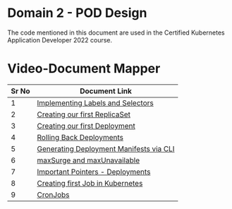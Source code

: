 # Domain 2 - POD Design

The code mentioned in this document are used in the Certified Kubernetes Application Developer 2022 course.


# Video-Document Mapper

| Sr No | Document Link |
| ------ | ------ |
| 1 | [Implementing Labels and Selectors][PlDa] |
| 2 | [Creating our first ReplicaSet][PlDb] |
| 3 | [Creating our first Deployment][PlDc]
| 4 | [Rolling Back Deployments][PlDd]
| 5 | [Generating Deployment Manifests via CLI][PlDe] |
| 6 | [maxSurge and maxUnavailable][PlDf]
| 7 | [Important Pointers - Deployments][PlDg]
| 8 | [Creating first Job in Kubernetes][PlDh]
| 9 | [CronJobs][PlDi]

 
   [PlDa]: <./labels.md>
   [PlDb]: <./replicaset.md>
   [PlDc]: <./deployment.md>
   [PlDd]: <./rollback-deployment.md> 
   [PlDe]: <./deployment-cli.md>
   [PlDf]: <./maxSurge-maxUnavailable.md> 
   [PlDg]: <./imp-dep-commands.md>
   [PlDh]: <./jobs.yaml>
   [PlDi]: <./cronjob.yaml>
